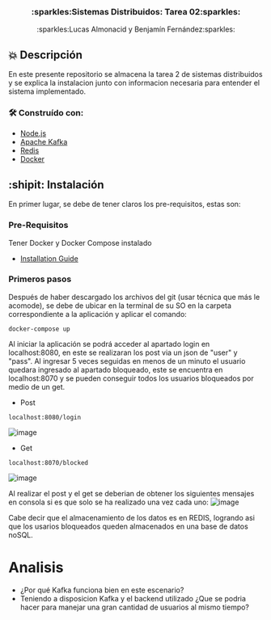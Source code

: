 <br />
<div align="center">

  <h3 align="center">:sparkles:Sistemas Distribuidos: Tarea 02:sparkles:</h3>

  <p align="center">
    :sparkles:Lucas Almonacid y Benjamín Fernández:sparkles:
  </p>
</div>

## :boom: Descripción

En este presente repositorio se almacena la tarea 2 de sistemas distribuidos y se explica la instalacion junto con informacion necesaria para entender el sistema implementado.

### 🛠 Construído con:


* [Node.js](https://nodejs.org/es/)
* [Apache Kafka](https://kafka.apache.org)
* [Redis](https://redis.io)
* [Docker](https://www.docker.com)

## :shipit: Instalación

En primer lugar, se debe de tener claros los pre-requisitos, estas son:

### Pre-Requisitos

Tener Docker y Docker Compose instalado
* [Installation Guide](https://docs.docker.com/compose/install/)

### Primeros pasos

Después de haber descargado los archivos del git (usar técnica que más le acomode), se debe de ubicar en la terminal de su SO en la carpeta correspondiente a la aplicación y aplicar el comando:
```curl
docker-compose up
```
Al iniciar la aplicación se podrá acceder al apartado login en localhost:8080, en este se realizaran los post via un json de "user" y "pass". Al ingresar 5 veces seguidas en menos de un minuto el usuario quedara ingresado al apartado bloqueado, este se encuentra en localhost:8070 y se pueden conseguir todos los usuarios bloqueados por medio de un get.

* Post

```curl
localhost:8080/login
```
![image](https://user-images.githubusercontent.com/90724923/169911467-48ead155-f71d-47a8-90df-fc24fa6d9d02.png)

* Get

```curl
localhost:8070/blocked
```
![image](https://user-images.githubusercontent.com/90724923/169911550-da9af489-4923-4e8e-8271-e855808bf440.png)

Al realizar el post y el get se deberian de obtener los siguientes mensajes en consola si es que solo se ha realizado una vez cada uno:
![image](https://user-images.githubusercontent.com/90724923/169911864-d9fffd6c-6305-45da-82d0-a00d3d97bfe2.png)

Cabe decir que el almacenamiento de los datos es en REDIS, logrando asi que los usarios bloqueados queden almacenados en una base de datos noSQL.

# Analisis

* ¿Por qué Kafka funciona bien en este escenario? 
* Teniendo a disposicion Kafka y el backend utilizado ¿Que se podria hacer para manejar una gran cantidad de usuarios al mismo tiempo?


